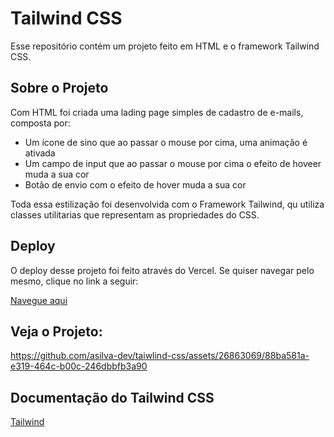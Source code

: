 # Tailwind CSS

Esse repositório contém um projeto feito em HTML e o framework Tailwind CSS.

## Sobre o Projeto

Com HTML foi criada uma lading page simples de cadastro de e-mails, composta por:

- Um ícone de sino que ao passar o mouse por cima, uma animação é ativada
- Um campo de input que ao passar o mouse por cima o efeito de hoveer muda a sua cor
- Botão de envio com o efeito de hover muda a sua cor

Toda essa estilização foi desenvolvida com o Framework Tailwind, qu utiliza classes utilitarias que representam as propriedades do CSS.

## Deploy

O deploy desse projeto foi feito através do Vercel. Se quiser navegar pelo mesmo, clique no link a seguir:

[Navegue aqui](https://taiwlind-css-amanda.vercel.app/)

## Veja o Projeto:

https://github.com/asilva-dev/taiwlind-css/assets/26863069/88ba581a-e319-464c-b00c-246dbbfb3a90

## Documentação do Tailwind CSS

[Tailwind](https://www.tailwindcss.com)

